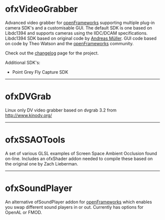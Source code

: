 # ofxVideoGrabber #
Advanced video grabber for [openFrameworks](http://www.openframeworks.cc) supporting multiple plug-in camera  SDK's and a customisable GUI. The default SDK is one based on Libdc1394 and supports cameras using the IIDC/DCAM specifications. Libdc1394 SDK based on original code by [Andreas Müller](http://www.nanikawa.com). GUI code based on code by Theo Watson and the [openFrameworks](http://www.openframeworks.cc) community.

Check out the [changelog](http://code.google.com/p/digitalstarcode/wiki/changelog) page for the project.

Additional SDK's:

- Point Grey Fly Capture SDK


---



# ofxDVGrab #
Linux only DV video grabber based on dvgrab 3.2 from http://www.kinodv.org/


---


# ofxSSAOTools #
A set of various GLSL examples of Screen Space Ambient Occlusion found on-line.
Includes an ofxShader addon needed to compile these based on the original one by Zach Lieberman.



---


# ofxSoundPlayer #
An alternative ofSoundPlayer addon for [openFrameworks](http://www.openframeworks.cc) which enables you swap different sound players in or out. Currently has options for OpenAL or FMOD.